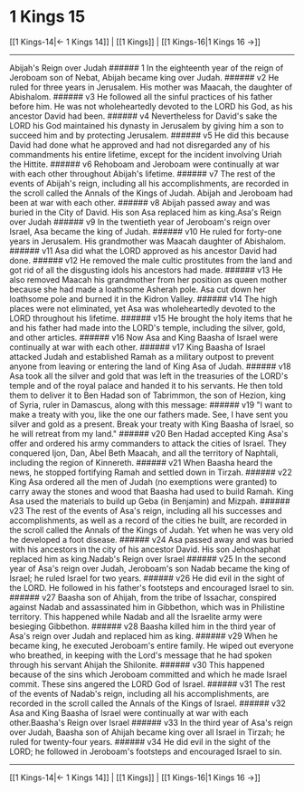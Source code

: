 # 1 Kings 15

[[1 Kings-14|← 1 Kings 14]] | [[1 Kings]] | [[1 Kings-16|1 Kings 16 →]]
***

Abijah's Reign over Judah ###### 1 In the eighteenth year of the reign of Jeroboam son of Nebat, Abijah became king over Judah. ###### v2 He ruled for three years in Jerusalem. His mother was Maacah, the daughter of Abishalom. ###### v3 He followed all the sinful practices of his father before him. He was not wholeheartedly devoted to the LORD his God, as his ancestor David had been. ###### v4 Nevertheless for David's sake the LORD his God maintained his dynasty in Jerusalem by giving him a son to succeed him and by protecting Jerusalem. ###### v5 He did this because David had done what he approved and had not disregarded any of his commandments his entire lifetime, except for the incident involving Uriah the Hittite. ###### v6 Rehoboam and Jeroboam were continually at war with each other throughout Abijah's lifetime. ###### v7 The rest of the events of Abijah's reign, including all his accomplishments, are recorded in the scroll called the Annals of the Kings of Judah. Abijah and Jeroboam had been at war with each other. ###### v8 Abijah passed away and was buried in the City of David. His son Asa replaced him as king.Asa's Reign over Judah ###### v9 In the twentieth year of Jeroboam's reign over Israel, Asa became the king of Judah. ###### v10 He ruled for forty-one years in Jerusalem. His grandmother was Maacah daughter of Abishalom. ###### v11 Asa did what the LORD approved as his ancestor David had done. ###### v12 He removed the male cultic prostitutes from the land and got rid of all the disgusting idols his ancestors had made. ###### v13 He also removed Maacah his grandmother from her position as queen mother because she had made a loathsome Asherah pole. Asa cut down her loathsome pole and burned it in the Kidron Valley. ###### v14 The high places were not eliminated, yet Asa was wholeheartedly devoted to the LORD throughout his lifetime. ###### v15 He brought the holy items that he and his father had made into the LORD's temple, including the silver, gold, and other articles. ###### v16 Now Asa and King Baasha of Israel were continually at war with each other. ###### v17 King Baasha of Israel attacked Judah and established Ramah as a military outpost to prevent anyone from leaving or entering the land of King Asa of Judah. ###### v18 Asa took all the silver and gold that was left in the treasuries of the LORD's temple and of the royal palace and handed it to his servants. He then told them to deliver it to Ben Hadad son of Tabrimmon, the son of Hezion, king of Syria, ruler in Damascus, along with this message: ###### v19 "I want to make a treaty with you, like the one our fathers made. See, I have sent you silver and gold as a present. Break your treaty with King Baasha of Israel, so he will retreat from my land." ###### v20 Ben Hadad accepted King Asa's offer and ordered his army commanders to attack the cities of Israel. They conquered Ijon, Dan, Abel Beth Maacah, and all the territory of Naphtali, including the region of Kinnereth. ###### v21 When Baasha heard the news, he stopped fortifying Ramah and settled down in Tirzah. ###### v22 King Asa ordered all the men of Judah (no exemptions were granted) to carry away the stones and wood that Baasha had used to build Ramah. King Asa used the materials to build up Geba (in Benjamin) and Mizpah. ###### v23 The rest of the events of Asa's reign, including all his successes and accomplishments, as well as a record of the cities he built, are recorded in the scroll called the Annals of the Kings of Judah. Yet when he was very old he developed a foot disease. ###### v24 Asa passed away and was buried with his ancestors in the city of his ancestor David. His son Jehoshaphat replaced him as king.Nadab's Reign over Israel ###### v25 In the second year of Asa's reign over Judah, Jeroboam's son Nadab became the king of Israel; he ruled Israel for two years. ###### v26 He did evil in the sight of the LORD. He followed in his father's footsteps and encouraged Israel to sin. ###### v27 Baasha son of Ahijah, from the tribe of Issachar, conspired against Nadab and assassinated him in Gibbethon, which was in Philistine territory. This happened while Nadab and all the Israelite army were besieging Gibbethon. ###### v28 Baasha killed him in the third year of Asa's reign over Judah and replaced him as king. ###### v29 When he became king, he executed Jeroboam's entire family. He wiped out everyone who breathed, in keeping with the Lord's message that he had spoken through his servant Ahijah the Shilonite. ###### v30 This happened because of the sins which Jeroboam committed and which he made Israel commit. These sins angered the LORD God of Israel. ###### v31 The rest of the events of Nadab's reign, including all his accomplishments, are recorded in the scroll called the Annals of the Kings of Israel. ###### v32 Asa and King Baasha of Israel were continually at war with each other.Baasha's Reign over Israel ###### v33 In the third year of Asa's reign over Judah, Baasha son of Ahijah became king over all Israel in Tirzah; he ruled for twenty-four years. ###### v34 He did evil in the sight of the LORD; he followed in Jeroboam's footsteps and encouraged Israel to sin.

***
[[1 Kings-14|← 1 Kings 14]] | [[1 Kings]] | [[1 Kings-16|1 Kings 16 →]]
